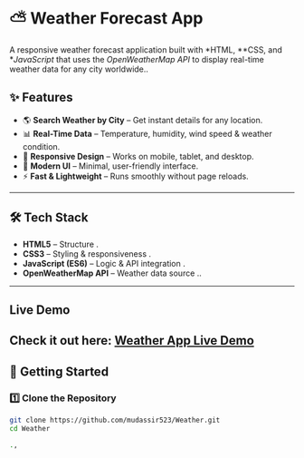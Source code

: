 # ⛅ Weather Forecast App

A responsive weather forecast application built with *HTML, **CSS, and **JavaScript* that uses the *OpenWeatherMap API* to display real-time weather data for any city worldwide..

## ✨ Features
- 🌎 **Search Weather by City** – Get instant details for any location.
- 📊 **Real-Time Data** – Temperature, humidity, wind speed & weather condition.
- 📱 **Responsive Design** – Works on mobile, tablet, and desktop.
- 🎨 **Modern UI** – Minimal, user-friendly interface.
- ⚡ **Fast & Lightweight** – Runs smoothly without page reloads.

---

## 🛠️ Tech Stack
- **HTML5** – Structure  .
- **CSS3** – Styling & responsiveness  .
- **JavaScript (ES6)** – Logic & API integration  .
- **OpenWeatherMap API** – Weather data source ..
---

##  Live Demo
Check it out here: [Weather App Live Demo](https://mudassir523.github.io/Weather/)
---

## 🚀 Getting Started

### 1️⃣ Clone the Repository
```bash
git clone https://github.com/mudassir523/Weather.git
cd Weather

., 


